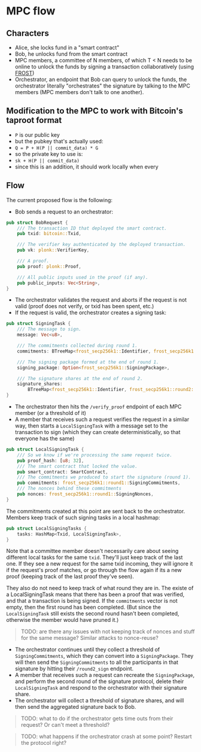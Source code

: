 # MPC flow

## Characters

* Alice, she locks fund in a "smart contract"
* Bob, he unlocks fund from the smart contract
* MPC members, a committee of N members, of which T < N needs to be online to unlock the funds by signing a transaction collaboratively (using [FROST]())
* Orchestrator, an endpoint that Bob can query to unlock the funds, the orchestrator literally "orchestrates" the signature by talking to the MPC members (MPC members don't talk to one another).

## Modification to the MPC to work with Bitcoin's taproot format

* `P` is our public key
* but the pubkey that's actually used:
* `Q = P + H(P || commit_data) * G`
* so the private key to use is:
* `sk + H(P || commit_data)`
* since this is an addition, it should work locally when every

## Flow

The current proposed flow is the following:

- Bob sends a request to an orchestrator:

```rust
pub struct BobRequest {
    /// The transaction ID that deployed the smart contract.
    pub txid: bitcoin::Txid,

    /// The verifier key authenticated by the deployed transaction.
    pub vk: plonk::VerifierKey,

    /// A proof.
    pub proof: plonk::Proof,

    /// All public inputs used in the proof (if any).
    pub public_inputs: Vec<String>,
}
```

- The orchestrator validates the request and aborts if the request is not valid (proof does not verify, or txid has been spent, etc.)
- If the request is valid, the orchestrator creates a signing task:

```rust
pub struct SigningTask {
    /// The message to sign.
    message: Vec<u8>,

    /// The commitments collected during round 1.
    commitments: BTreeMap<frost_secp256k1::Identifier, frost_secp256k1::round1::SigningCommitments>,

    /// The signing package formed at the end of round 1.
    signing_package: Option<frost_secp256k1::SigningPackage>,

    /// The signature shares at the end of round 2.
    signature_shares:
        BTreeMap<frost_secp256k1::Identifier, frost_secp256k1::round2::SignatureShare>,
}
```

- The orchestrator then hits the `/verify_proof` endpoint of each MPC member (or a threshold of it)
- A member that receives such a request verifies the request in a similar way, then starts a `LocalSigningTask` with a message set to the transaction to sign (which they can create deterministically, so that everyone has the same)

```rust
pub struct LocalSigningTask {
    /// So we know if we're processing the same request twice.
    pub proof_hash: [u8; 32],
    /// The smart contract that locked the value.
    pub smart_contract: SmartContract,
    /// The commitments we produced to start the signature (round 1).
    pub commitments: frost_secp256k1::round1::SigningCommitments,
    /// The nonces behind these commitments
    pub nonces: frost_secp256k1::round1::SigningNonces,
}
```

The commitments created at this point are sent back to the orchestrator.
Members keep track of such signing tasks in a local hashmap:

```rust
pub struct LocalSigningTasks {
    tasks: HashMap<Txid, LocalSigningTask>,
}
```

Note that a committee member doesn't necessarily care about seeing different local tasks for the same `txid`. They'll just keep track of the last one. If they see a new request for the same txid incoming, they will ignore it if the request's proof matches, or go through the flow again if its a new proof (keeping track of the last proof they've seen).

They also do not need to keep track of what round they are in. The existe of a LocalSigningTask means that there has been a proof that was verified, and that a transaction is being signed. If the `commitments` vector is not empty, then the first round has been completed. (But since the `LocalSigningTask` still exists the second round hasn't been completed, otherwise the member would have pruned it.)

> TODO: are there any issues with not keeping track of nonces and stuff for the same message? Similar attacks to nonce-reuse?

- The orchestrator continues until they collect a threshold of `SigningCommitments`, which they can convert into a `SigningPackage`. They will then send the `SigningCommitments` to all the participants in that signature by hitting their `/round2_sign` endpoint.
- A member that receives such a request can recreate the `SigningPackage`, and perform the second round of the signature protocol, delete their `LocalSigningTask` and respond to the orchestrator with their signature share.
- The orchestrator will collect a threshold of signature shares, and will then send the aggregated signature back to Bob.

> TODO: what to do if the orchestrator gets time outs from their request? Or can't meet a threshold?
  
> TODO: what happens if the orchestrator crash at some point? Restart the protocol right?
